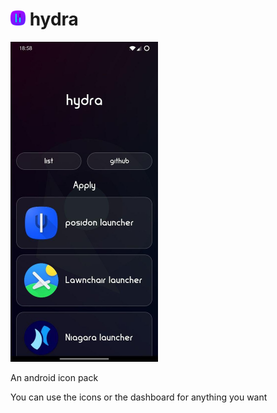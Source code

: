 <h1>
  <img height="24px" src="/app/src/main/res/mipmap-xxhdpi/ic.png"/>
  hydra
</h1>

<img height=512px src="/art/screenshot.jpg">

An android icon pack

You can use the icons or the dashboard for anything you want
